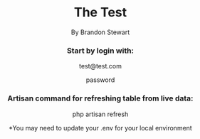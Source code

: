 <span align="center">
<h1>The Test</h1>
<p>By Brandon Stewart </p>
<h3>Start by login with: </h3>
<p>test@test.com</p>
<p>password</p>

<h3>Artisan command for refreshing table from live data: </h3>

<p>php artisan refresh</p>

<p>*You may need to update your .env for your local environment</p>

</span>

